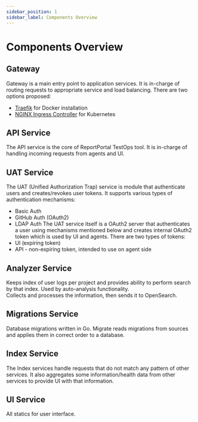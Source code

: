 ```yaml
---
sidebar_position: 1
sidebar_label: Components Overview
---
```


# Components Overview

## Gateway
Gateway is a main entry point to application services. It is in-charge of routing requests to appropriate service and load balancing.
There are two options proposed:
* [Traefik](https://traefik.io) for Docker installation
* [NGINX Ingress Controller](https://www.nginx.com/products/nginx/kubernetes-ingress-controller) for Kubernetes

## API Service
The API service is the core of ReportPortal TestOps tool. It is in-charge of handling incoming requests from agents and UI. 

## UAT Service
The UAT (Unified Authorization Trap) service is module that authenticate users and creates/revokes user tokens. 
It supports various types of authentication mechanisms:
* Basic Auth
* GitHub Auth (OAuth2)
* LDAP Auth
The UAT service itself is a OAuth2 server that authenticates a user using mechanisms mentioned 
below and creates internal OAuth2 token which is used by UI and agents. There are two types of tokens:
* UI (expiring token)
* API - non-expiring token, intended to use on agent side   

## Analyzer Service
Keeps index of user logs per project and provides ability to perform search by that index. Used by auto-analysis functionality.  
Collects and processes the information, then sends it to OpenSearch.

## Migrations Service
Database migrations written in Go. Migrate reads migrations from sources and applies them in correct order to a database.  

## Index Service
The Index services handle requests that do not match any pattern of other services. 
It also aggregates some information/health data from other services to provide UI with that information.

## UI Service
All statics for user interface.
